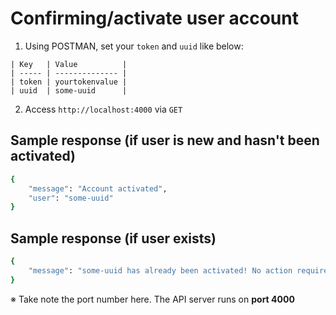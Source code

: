 # Confirming/activate user account

1. Using POSTMAN, set your `token` and `uuid` like below:

```
| Key   | Value          |
| ----- | -------------- |
| token | yourtokenvalue |
| uuid  | some-uuid      |
```

2. Access `http://localhost:4000` via `GET`

## Sample response (if user is new and hasn't been activated)

```bash
{
    "message": "Account activated",
    "user": "some-uuid"
}
```

## Sample response (if user exists)

```bash
{
    "message": "some-uuid has already been activated! No action required :)"
}
```

※ Take note the port number here. The API server runs on **port 4000**
